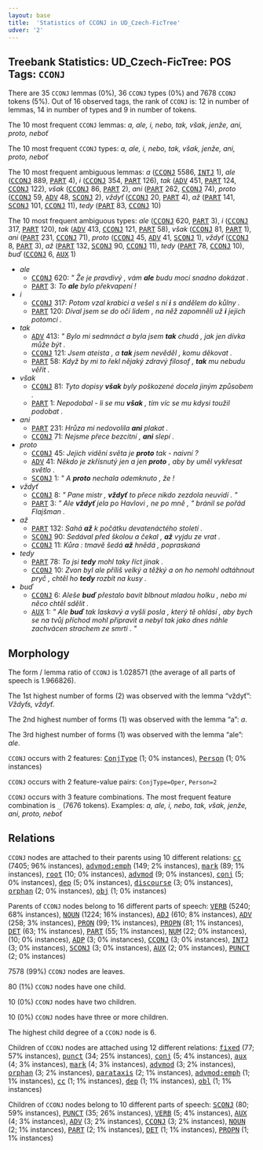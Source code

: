 ```yaml
---
layout: base
title:  'Statistics of CCONJ in UD_Czech-FicTree'
udver: '2'
---
```


## Treebank Statistics: UD_Czech-FicTree: POS Tags: `CCONJ`

There are 35 `CCONJ` lemmas (0%), 36 `CCONJ` types (0%) and 7678 `CCONJ` tokens (5%).
Out of 16 observed tags, the rank of `CCONJ` is: 12 in number of lemmas, 14 in number of types and 9 in number of tokens.

The 10 most frequent `CCONJ` lemmas: <em>a, ale, i, nebo, tak, však, jenže, ani, proto, neboť</em>

The 10 most frequent `CCONJ` types:  <em>a, ale, i, nebo, tak, však, jenže, ani, proto, neboť</em>

The 10 most frequent ambiguous lemmas: <em>a</em> (<tt><a href="cs_fictree-pos-CCONJ.html">CCONJ</a></tt> 5586, <tt><a href="cs_fictree-pos-INTJ.html">INTJ</a></tt> 1), <em>ale</em> (<tt><a href="cs_fictree-pos-CCONJ.html">CCONJ</a></tt> 889, <tt><a href="cs_fictree-pos-PART.html">PART</a></tt> 4), <em>i</em> (<tt><a href="cs_fictree-pos-CCONJ.html">CCONJ</a></tt> 354, <tt><a href="cs_fictree-pos-PART.html">PART</a></tt> 126), <em>tak</em> (<tt><a href="cs_fictree-pos-ADV.html">ADV</a></tt> 451, <tt><a href="cs_fictree-pos-PART.html">PART</a></tt> 124, <tt><a href="cs_fictree-pos-CCONJ.html">CCONJ</a></tt> 122), <em>však</em> (<tt><a href="cs_fictree-pos-CCONJ.html">CCONJ</a></tt> 86, <tt><a href="cs_fictree-pos-PART.html">PART</a></tt> 2), <em>ani</em> (<tt><a href="cs_fictree-pos-PART.html">PART</a></tt> 262, <tt><a href="cs_fictree-pos-CCONJ.html">CCONJ</a></tt> 74), <em>proto</em> (<tt><a href="cs_fictree-pos-CCONJ.html">CCONJ</a></tt> 59, <tt><a href="cs_fictree-pos-ADV.html">ADV</a></tt> 48, <tt><a href="cs_fictree-pos-SCONJ.html">SCONJ</a></tt> 2), <em>vždyť</em> (<tt><a href="cs_fictree-pos-CCONJ.html">CCONJ</a></tt> 20, <tt><a href="cs_fictree-pos-PART.html">PART</a></tt> 4), <em>až</em> (<tt><a href="cs_fictree-pos-PART.html">PART</a></tt> 141, <tt><a href="cs_fictree-pos-SCONJ.html">SCONJ</a></tt> 101, <tt><a href="cs_fictree-pos-CCONJ.html">CCONJ</a></tt> 11), <em>tedy</em> (<tt><a href="cs_fictree-pos-PART.html">PART</a></tt> 83, <tt><a href="cs_fictree-pos-CCONJ.html">CCONJ</a></tt> 10)

The 10 most frequent ambiguous types:  <em>ale</em> (<tt><a href="cs_fictree-pos-CCONJ.html">CCONJ</a></tt> 620, <tt><a href="cs_fictree-pos-PART.html">PART</a></tt> 3), <em>i</em> (<tt><a href="cs_fictree-pos-CCONJ.html">CCONJ</a></tt> 317, <tt><a href="cs_fictree-pos-PART.html">PART</a></tt> 120), <em>tak</em> (<tt><a href="cs_fictree-pos-ADV.html">ADV</a></tt> 413, <tt><a href="cs_fictree-pos-CCONJ.html">CCONJ</a></tt> 121, <tt><a href="cs_fictree-pos-PART.html">PART</a></tt> 58), <em>však</em> (<tt><a href="cs_fictree-pos-CCONJ.html">CCONJ</a></tt> 81, <tt><a href="cs_fictree-pos-PART.html">PART</a></tt> 1), <em>ani</em> (<tt><a href="cs_fictree-pos-PART.html">PART</a></tt> 231, <tt><a href="cs_fictree-pos-CCONJ.html">CCONJ</a></tt> 71), <em>proto</em> (<tt><a href="cs_fictree-pos-CCONJ.html">CCONJ</a></tt> 45, <tt><a href="cs_fictree-pos-ADV.html">ADV</a></tt> 41, <tt><a href="cs_fictree-pos-SCONJ.html">SCONJ</a></tt> 1), <em>vždyť</em> (<tt><a href="cs_fictree-pos-CCONJ.html">CCONJ</a></tt> 8, <tt><a href="cs_fictree-pos-PART.html">PART</a></tt> 3), <em>až</em> (<tt><a href="cs_fictree-pos-PART.html">PART</a></tt> 132, <tt><a href="cs_fictree-pos-SCONJ.html">SCONJ</a></tt> 90, <tt><a href="cs_fictree-pos-CCONJ.html">CCONJ</a></tt> 11), <em>tedy</em> (<tt><a href="cs_fictree-pos-PART.html">PART</a></tt> 78, <tt><a href="cs_fictree-pos-CCONJ.html">CCONJ</a></tt> 10), <em>buď</em> (<tt><a href="cs_fictree-pos-CCONJ.html">CCONJ</a></tt> 6, <tt><a href="cs_fictree-pos-AUX.html">AUX</a></tt> 1)


* <em>ale</em>
  * <tt><a href="cs_fictree-pos-CCONJ.html">CCONJ</a></tt> 620: <em>" Že je pravdivý , vám <b>ale</b> budu moci snadno dokázat .</em>
  * <tt><a href="cs_fictree-pos-PART.html">PART</a></tt> 3: <em>To <b>ale</b> bylo překvapení !</em>
* <em>i</em>
  * <tt><a href="cs_fictree-pos-CCONJ.html">CCONJ</a></tt> 317: <em>Potom vzal krabici a vešel s ní <b>i</b> s andělem do kůlny .</em>
  * <tt><a href="cs_fictree-pos-PART.html">PART</a></tt> 120: <em>Díval jsem se do očí lidem , na něž zapomněli už <b>i</b> jejich potomci .</em>
* <em>tak</em>
  * <tt><a href="cs_fictree-pos-ADV.html">ADV</a></tt> 413: <em>" Bylo mi sedmnáct a byla jsem <b>tak</b> chudá , jak jen dívka může být .</em>
  * <tt><a href="cs_fictree-pos-CCONJ.html">CCONJ</a></tt> 121: <em>Jsem ateista , a <b>tak</b> jsem nevěděl , komu děkovat .</em>
  * <tt><a href="cs_fictree-pos-PART.html">PART</a></tt> 58: <em>Když by mi to řekl nějaký zdravý filosof , <b>tak</b> mu nebudu věřit .</em>
* <em>však</em>
  * <tt><a href="cs_fictree-pos-CCONJ.html">CCONJ</a></tt> 81: <em>Tyto dopisy <b>však</b> byly poškozené docela jiným způsobem .</em>
  * <tt><a href="cs_fictree-pos-PART.html">PART</a></tt> 1: <em>Nepodobal - li se mu <b>však</b> , tím víc se mu kdysi toužil podobat .</em>
* <em>ani</em>
  * <tt><a href="cs_fictree-pos-PART.html">PART</a></tt> 231: <em>Hrůza mi nedovolila <b>ani</b> plakat .</em>
  * <tt><a href="cs_fictree-pos-CCONJ.html">CCONJ</a></tt> 71: <em>Nejsme přece bezcitní , <b>ani</b> slepí .</em>
* <em>proto</em>
  * <tt><a href="cs_fictree-pos-CCONJ.html">CCONJ</a></tt> 45: <em>Jejich vidění světa je <b>proto</b> tak - naivní ?</em>
  * <tt><a href="cs_fictree-pos-ADV.html">ADV</a></tt> 41: <em>Někdo je zkřísnutý jen a jen <b>proto</b> , aby by uměl vykřesat světlo .</em>
  * <tt><a href="cs_fictree-pos-SCONJ.html">SCONJ</a></tt> 1: <em>" A <b>proto</b> nechala odemknuto , že !</em>
* <em>vždyť</em>
  * <tt><a href="cs_fictree-pos-CCONJ.html">CCONJ</a></tt> 8: <em>" Pane mistr , <b>vždyť</b> to přece nikdo zezdola neuvidí . "</em>
  * <tt><a href="cs_fictree-pos-PART.html">PART</a></tt> 3: <em>" Ale <b>vždyť</b> jela po Havlovi , ne po mně , " bránil se pořád Flajšman .</em>
* <em>až</em>
  * <tt><a href="cs_fictree-pos-PART.html">PART</a></tt> 132: <em>Sahá <b>až</b> k počátku devatenáctého století .</em>
  * <tt><a href="cs_fictree-pos-SCONJ.html">SCONJ</a></tt> 90: <em>Sedával před školou a čekal , <b>až</b> vyjdu ze vrat .</em>
  * <tt><a href="cs_fictree-pos-CCONJ.html">CCONJ</a></tt> 11: <em>Kůra : tmavě šedá <b>až</b> hnědá , popraskaná</em>
* <em>tedy</em>
  * <tt><a href="cs_fictree-pos-PART.html">PART</a></tt> 78: <em>To jsi <b>tedy</b> mohl taky říct jinak .</em>
  * <tt><a href="cs_fictree-pos-CCONJ.html">CCONJ</a></tt> 10: <em>Zvon byl ale příliš velký a těžký a on ho nemohl odtáhnout pryč , chtěl ho <b>tedy</b> rozbít na kusy .</em>
* <em>buď</em>
  * <tt><a href="cs_fictree-pos-CCONJ.html">CCONJ</a></tt> 6: <em>Aleše <b>buď</b> přestalo bavit blbnout mladou holku , nebo mi něco chtěl sdělit .</em>
  * <tt><a href="cs_fictree-pos-AUX.html">AUX</a></tt> 1: <em>" Ale <b>buď</b> tak laskavý a vyšli posla , který tě ohlásí , aby bych se na tvůj příchod mohl připravit a nebyl tak jako dnes náhle zachvácen strachem ze smrti . "</em>

## Morphology

The form / lemma ratio of `CCONJ` is 1.028571 (the average of all parts of speech is 1.966826).

The 1st highest number of forms (2) was observed with the lemma “vždyť”: <em>Vždyťs, vždyť</em>.

The 2nd highest number of forms (1) was observed with the lemma “a”: <em>a</em>.

The 3rd highest number of forms (1) was observed with the lemma “ale”: <em>ale</em>.

`CCONJ` occurs with 2 features: <tt><a href="cs_fictree-feat-ConjType.html">ConjType</a></tt> (1; 0% instances), <tt><a href="cs_fictree-feat-Person.html">Person</a></tt> (1; 0% instances)

`CCONJ` occurs with 2 feature-value pairs: `ConjType=Oper`, `Person=2`

`CCONJ` occurs with 3 feature combinations.
The most frequent feature combination is `_` (7676 tokens).
Examples: <em>a, ale, i, nebo, tak, však, jenže, ani, proto, neboť</em>


## Relations

`CCONJ` nodes are attached to their parents using 10 different relations: <tt><a href="cs_fictree-dep-cc.html">cc</a></tt> (7405; 96% instances), <tt><a href="cs_fictree-dep-advmod-emph.html">advmod:emph</a></tt> (149; 2% instances), <tt><a href="cs_fictree-dep-mark.html">mark</a></tt> (89; 1% instances), <tt><a href="cs_fictree-dep-root.html">root</a></tt> (10; 0% instances), <tt><a href="cs_fictree-dep-advmod.html">advmod</a></tt> (9; 0% instances), <tt><a href="cs_fictree-dep-conj.html">conj</a></tt> (5; 0% instances), <tt><a href="cs_fictree-dep-dep.html">dep</a></tt> (5; 0% instances), <tt><a href="cs_fictree-dep-discourse.html">discourse</a></tt> (3; 0% instances), <tt><a href="cs_fictree-dep-orphan.html">orphan</a></tt> (2; 0% instances), <tt><a href="cs_fictree-dep-obj.html">obj</a></tt> (1; 0% instances)

Parents of `CCONJ` nodes belong to 16 different parts of speech: <tt><a href="cs_fictree-pos-VERB.html">VERB</a></tt> (5240; 68% instances), <tt><a href="cs_fictree-pos-NOUN.html">NOUN</a></tt> (1224; 16% instances), <tt><a href="cs_fictree-pos-ADJ.html">ADJ</a></tt> (610; 8% instances), <tt><a href="cs_fictree-pos-ADV.html">ADV</a></tt> (258; 3% instances), <tt><a href="cs_fictree-pos-PRON.html">PRON</a></tt> (99; 1% instances), <tt><a href="cs_fictree-pos-PROPN.html">PROPN</a></tt> (81; 1% instances), <tt><a href="cs_fictree-pos-DET.html">DET</a></tt> (63; 1% instances), <tt><a href="cs_fictree-pos-PART.html">PART</a></tt> (55; 1% instances), <tt><a href="cs_fictree-pos-NUM.html">NUM</a></tt> (22; 0% instances),  (10; 0% instances), <tt><a href="cs_fictree-pos-ADP.html">ADP</a></tt> (3; 0% instances), <tt><a href="cs_fictree-pos-CCONJ.html">CCONJ</a></tt> (3; 0% instances), <tt><a href="cs_fictree-pos-INTJ.html">INTJ</a></tt> (3; 0% instances), <tt><a href="cs_fictree-pos-SCONJ.html">SCONJ</a></tt> (3; 0% instances), <tt><a href="cs_fictree-pos-AUX.html">AUX</a></tt> (2; 0% instances), <tt><a href="cs_fictree-pos-PUNCT.html">PUNCT</a></tt> (2; 0% instances)

7578 (99%) `CCONJ` nodes are leaves.

80 (1%) `CCONJ` nodes have one child.

10 (0%) `CCONJ` nodes have two children.

10 (0%) `CCONJ` nodes have three or more children.

The highest child degree of a `CCONJ` node is 6.

Children of `CCONJ` nodes are attached using 12 different relations: <tt><a href="cs_fictree-dep-fixed.html">fixed</a></tt> (77; 57% instances), <tt><a href="cs_fictree-dep-punct.html">punct</a></tt> (34; 25% instances), <tt><a href="cs_fictree-dep-conj.html">conj</a></tt> (5; 4% instances), <tt><a href="cs_fictree-dep-aux.html">aux</a></tt> (4; 3% instances), <tt><a href="cs_fictree-dep-mark.html">mark</a></tt> (4; 3% instances), <tt><a href="cs_fictree-dep-advmod.html">advmod</a></tt> (3; 2% instances), <tt><a href="cs_fictree-dep-orphan.html">orphan</a></tt> (3; 2% instances), <tt><a href="cs_fictree-dep-parataxis.html">parataxis</a></tt> (2; 1% instances), <tt><a href="cs_fictree-dep-advmod-emph.html">advmod:emph</a></tt> (1; 1% instances), <tt><a href="cs_fictree-dep-cc.html">cc</a></tt> (1; 1% instances), <tt><a href="cs_fictree-dep-dep.html">dep</a></tt> (1; 1% instances), <tt><a href="cs_fictree-dep-obl.html">obl</a></tt> (1; 1% instances)

Children of `CCONJ` nodes belong to 10 different parts of speech: <tt><a href="cs_fictree-pos-SCONJ.html">SCONJ</a></tt> (80; 59% instances), <tt><a href="cs_fictree-pos-PUNCT.html">PUNCT</a></tt> (35; 26% instances), <tt><a href="cs_fictree-pos-VERB.html">VERB</a></tt> (5; 4% instances), <tt><a href="cs_fictree-pos-AUX.html">AUX</a></tt> (4; 3% instances), <tt><a href="cs_fictree-pos-ADV.html">ADV</a></tt> (3; 2% instances), <tt><a href="cs_fictree-pos-CCONJ.html">CCONJ</a></tt> (3; 2% instances), <tt><a href="cs_fictree-pos-NOUN.html">NOUN</a></tt> (2; 1% instances), <tt><a href="cs_fictree-pos-PART.html">PART</a></tt> (2; 1% instances), <tt><a href="cs_fictree-pos-DET.html">DET</a></tt> (1; 1% instances), <tt><a href="cs_fictree-pos-PROPN.html">PROPN</a></tt> (1; 1% instances)

